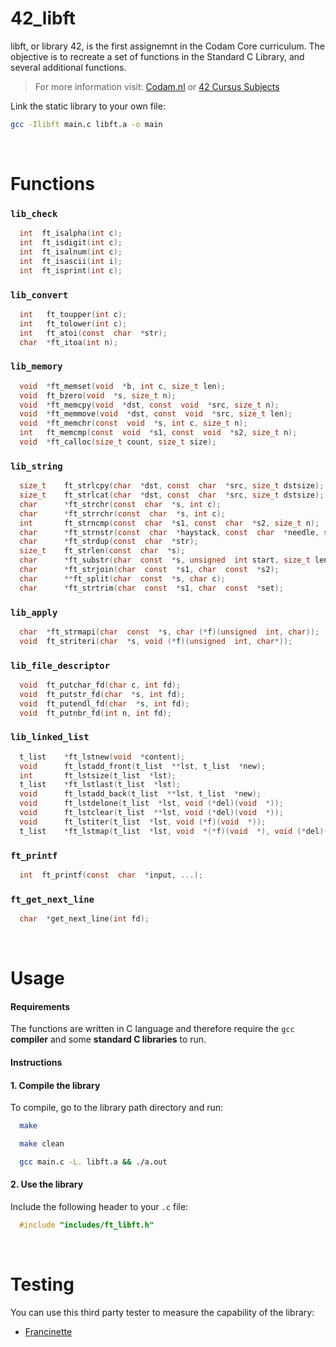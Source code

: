 


# 42_libft

libft, or library 42, is the first assignemnt in the Codam Core 
curriculum. The objective is to recreate a set of functions in the Standard C Library, and several additional functions.

> For more information visit: [Codam.nl](https://www.codam.nl "Codam.nl") or [42 Cursus Subjects](https://github.com/Surfi89/42cursus/tree/main/Subject%20PDFs "42 Cursus Subjects")

Link the static library to your own file:

```bash
gcc -Ilibft main.c libft.a -o main
```

<br />


# Functions


### `lib_check`

```c
  int  ft_isalpha(int c);
  int  ft_isdigit(int c);
  int  ft_isalnum(int c);
  int  ft_isascii(int i);
  int  ft_isprint(int c);
```

### `lib_convert`

```c
  int  	ft_toupper(int c);
  int  	ft_tolower(int c);
  int  	ft_atoi(const  char  *str);
  char  *ft_itoa(int n);
```

### `lib_memory`

```c
  void  *ft_memset(void  *b, int c, size_t len);
  void  ft_bzero(void  *s, size_t n);
  void  *ft_memcpy(void  *dst, const  void  *src, size_t n);
  void  *ft_memmove(void  *dst, const  void  *src, size_t len);
  void  *ft_memchr(const  void  *s, int c, size_t n);
  int  	ft_memcmp(const  void  *s1, const  void  *s2, size_t n);
  void  *ft_calloc(size_t count, size_t size);
```

### `lib_string`

```c
  size_t  	ft_strlcpy(char  *dst, const  char  *src, size_t dstsize);
  size_t 	ft_strlcat(char  *dst, const  char  *src, size_t dstsize);
  char  	*ft_strchr(const  char  *s, int c);
  char  	*ft_strrchr(const  char  *s, int c);
  int  		ft_strncmp(const  char  *s1, const  char  *s2, size_t n);
  char  	*ft_strnstr(const  char  *haystack, const  char  *needle, size_t len);
  char  	*ft_strdup(const  char  *str);
  size_t  	ft_strlen(const  char  *s);
  char  	*ft_substr(char  const  *s, unsigned  int start, size_t len);
  char  	*ft_strjoin(char  const  *s1, char  const  *s2);
  char  	**ft_split(char  const  *s, char c);
  char  	*ft_strtrim(char  const  *s1, char  const  *set);
```

### `lib_apply`

```c
  char  *ft_strmapi(char  const  *s, char (*f)(unsigned  int, char));
  void  ft_striteri(char  *s, void (*f)(unsigned  int, char*));
```

### `lib_file_descriptor`

```c
  void  ft_putchar_fd(char c, int fd);
  void  ft_putstr_fd(char  *s, int fd);
  void  ft_putendl_fd(char  *s, int fd);
  void  ft_putnbr_fd(int n, int fd);
```

### `lib_linked_list`

```c
  t_list  	*ft_lstnew(void  *content);
  void  	ft_lstadd_front(t_list  **lst, t_list  *new);
  int  		ft_lstsize(t_list  *lst);
  t_list  	*ft_lstlast(t_list  *lst);
  void  	ft_lstadd_back(t_list  **lst, t_list  *new);
  void 		ft_lstdelone(t_list  *lst, void (*del)(void  *));
  void  	ft_lstclear(t_list  **lst, void (*del)(void  *));
  void  	ft_lstiter(t_list  *lst, void (*f)(void  *));
  t_list  	*ft_lstmap(t_list  *lst, void  *(*f)(void  *), void (*del)(void  *));
```

### `ft_printf`

```c
  int  ft_printf(const  char  *input, ...);
```

### `ft_get_next_line`

```c
  char  *get_next_line(int fd);
```
<br />


# Usage

#### Requirements

The functions are written in C language and therefore require the `gcc` **compiler** and some **standard C libraries** to run.

#### Instructions

#### 1. Compile the library

To compile, go to the library path directory and run:

```bash
  make
```
```bash
  make clean
```
```bash
  gcc main.c -L. libft.a && ./a.out
```

#### 2. Use the library

Include the following header to your `.c` file:

```c
  #include "includes/ft_libft.h"
```

<br />


# Testing

You can use this third party tester to measure the capability of the library:

- [Francinette](https://github.com/xicodomingues/francinette "Francinette")

<br />
